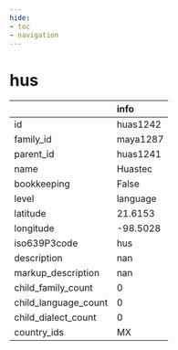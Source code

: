 ```yaml
---
hide:
- toc
- navigation
---
```

# hus
|                      | info     |
|:---------------------|:---------|
| id                   | huas1242 |
| family_id            | maya1287 |
| parent_id            | huas1241 |
| name                 | Huastec  |
| bookkeeping          | False    |
| level                | language |
| latitude             | 21.6153  |
| longitude            | -98.5028 |
| iso639P3code         | hus      |
| description          | nan      |
| markup_description   | nan      |
| child_family_count   | 0        |
| child_language_count | 0        |
| child_dialect_count  | 0        |
| country_ids          | MX       |